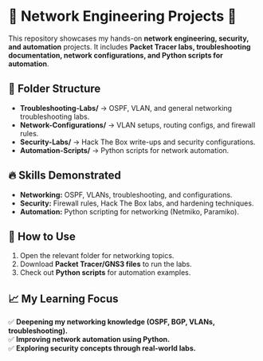 # 📡 Network Engineering Projects 🚀  

This repository showcases my hands-on **network engineering, security, and automation** projects. It includes **Packet Tracer labs, troubleshooting documentation, network configurations, and Python scripts for automation**.  

## 📂 Folder Structure  
- **Troubleshooting-Labs/** → OSPF, VLAN, and general networking troubleshooting labs.  
- **Network-Configurations/** → VLAN setups, routing configs, and firewall rules.  
- **Security-Labs/** → Hack The Box write-ups and security configurations.  
- **Automation-Scripts/** → Python scripts for network automation.  

## 🔥 Skills Demonstrated  
- **Networking:** OSPF, VLANs, troubleshooting, and configurations.  
- **Security:** Firewall rules, Hack The Box labs, and hardening techniques.  
- **Automation:** Python scripting for networking (Netmiko, Paramiko).  

## 📌 How to Use  
1. Open the relevant folder for networking topics.  
2. Download **Packet Tracer/GNS3 files** to run the labs.  
3. Check out **Python scripts** for automation examples.  

## 📈 My Learning Focus  
✅ **Deepening my networking knowledge (OSPF, BGP, VLANs, troubleshooting).**  
✅ **Improving network automation using Python.**  
✅ **Exploring security concepts through real-world labs.**  
